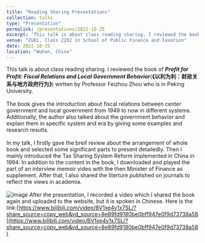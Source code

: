```yaml
---
title: "Reading Sharing Presentations"
collection: talks
type: "Presentation"
permalink: /presentations/2022-10-25
excerpt: 'This talk is about class reading sharing. I reviewed the book of ___Profit for Profit: Fiscal Relations and Local Government Behavior___(**《以利为利：财政关系与地方政府行为》**) wirtten by Professor Feizhou Zhou who is in Peking University.'
venue: "ZUEL, Class 2202 in School of Public Finance and Taxation"
date: 2022-10-25
location: "Wuhan, China"
---
```


This talk is about class reading sharing. I reviewed the book of ___Profit for Profit: Fiscal Relations and Local Government Behavior___(**《以利为利：财政关系与地方政府行为》**) wirtten by Professor Feizhou Zhou who is in Peking University.<br> <br>The book gives the introduction about fiscal relations between center government and local government from 1949 to now in different systems. Additionally, the author also talked about  the government behavior and explain them in specific system and era by giving some examples and research results. <br><br>
In my talk, I firstly gave the breif review about the arrangement of whole book and selected some significant parts to present detailedly. Then I mainly introduced the Tax Sharing System Reform implemented in China in 1994. In addition to the content in the book, I downloaded and played the part of an interview memoir video with the then Minister of Finance as supplement. After that, I also shared the literture published on journals to reflect the views in academia.<br><br>
![image](https://github.com/user-attachments/assets/f43bbd6d-2b8b-4c95-ace7-b4c6af07a831)
After the presentation, I recorded a video which I shared the book again and uploaded to the website, but it is spoken in Chinese. Here is the link:[https://www.bilibili.com/video/BV1xe4y1x7SL/?share_source=copy_web&vd_source=8e89fd9180be0bff947e0f9d73738a58](https://www.bilibili.com/video/BV1xe4y1x7SL/?share_source=copy_web&vd_source=8e89fd9180be0bff947e0f9d73738a58)
